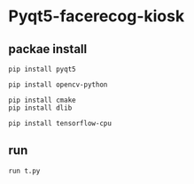 # Pyqt5-facerecog-kiosk

## packae install
```buildoutcfg
pip install pyqt5
```
```buildoutcfg
pip install opencv-python
```
```buildoutcfg
pip install cmake
pip install dlib
```
```buildoutcfg
pip install tensorflow-cpu
```
## run
```buildoutcfg
run t.py
```